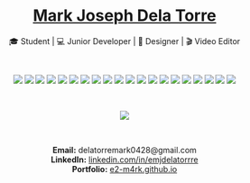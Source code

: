 <div align="center">

# [**Mark Joseph Dela Torre**](https://e2-m4rk.github.io)

🎓 Student | 💻 Junior Developer | 🎨 Designer | 🎬 Video Editor  

<br/>

<p align="center">
  <img src="https://img.shields.io/badge/HTML5-E34F26?style=flat&logo=html5&logoColor=white"/>
  <img src="https://img.shields.io/badge/CSS3-1572B6?style=flat&logo=css3&logoColor=white"/>
  <img src="https://img.shields.io/badge/JavaScript-F7DF1E?style=flat&logo=javascript&logoColor=black"/>
  <img src="https://img.shields.io/badge/Java-ED8B00?style=flat&logo=java&logoColor=white"/>
  <img src="https://img.shields.io/badge/Python-3776AB?style=flat&logo=python&logoColor=white"/>
  <img src="https://img.shields.io/badge/C-00599C?style=flat&logo=c&logoColor=white"/>
  <img src="https://img.shields.io/badge/C++-00599C?style=flat&logo=c%2B%2B&logoColor=white"/>
  <img src="https://img.shields.io/badge/C%23-239120?style=flat&logo=c-sharp&logoColor=white"/>
  <img src="https://img.shields.io/badge/SQL-4479A1?style=flat&logo=postgresql&logoColor=white"/>
  <img src="https://img.shields.io/badge/PHP-777BB4?style=flat&logo=php&logoColor=white"/>
  <img src="https://img.shields.io/badge/React-61DAFB?style=flat&logo=react&logoColor=black"/>
  <img src="https://img.shields.io/badge/WordPress-21759B?style=flat&logo=wordpress&logoColor=white"/>
  <img src="https://img.shields.io/badge/Git-F05032?style=flat&logo=git&logoColor=white"/>
  <img src="https://img.shields.io/badge/XAMPP-FB7A24?style=flat&logo=xampp&logoColor=white"/>
  <img src="https://img.shields.io/badge/Postman-FF6C37?style=flat&logo=postman&logoColor=white"/>
  <img src="https://img.shields.io/badge/Cisco%20PT-1BA0D7?style=flat&logo=cisco&logoColor=white"/>
  <img src="https://img.shields.io/badge/Figma-F24E1E?style=flat&logo=figma&logoColor=white"/>
  <img src="https://img.shields.io/badge/Canva-00C4CC?style=flat&logo=canva&logoColor=white"/>
  <img src="https://img.shields.io/badge/Photoshop-31A8FF?style=flat&logo=adobephotoshop&logoColor=white"/>
  <img src="https://img.shields.io/badge/Lucidchart-FF9900?style=flat&logo=lucidchart&logoColor=white"/>
</p>

<br/>

<!-- GitHub Stats -->
[![](https://github-readme-stats.vercel.app/api?username=e2-m4rk&show_icons=true&title_color=FFD700&text_color=FFFFFF&icon_color=FFD700&bg_color=222222&border_radius=12&hide_border=true)](https://github.com/anuraghazra/github-readme-stats)

<br/>

<p>
  <strong>Email:</strong> delatorremark0428@gmail.com  
  <br/>
  <strong>LinkedIn:</strong> <a href="https://www.linkedin.com/in/emjdelatorrre/">linkedin.com/in/emjdelatorrre</a>  
  <br/>
  <strong>Portfolio:</strong> <a href="https://e2-m4rk.github.io/">e2-m4rk.github.io</a>
</p>

<br/>
</div>
